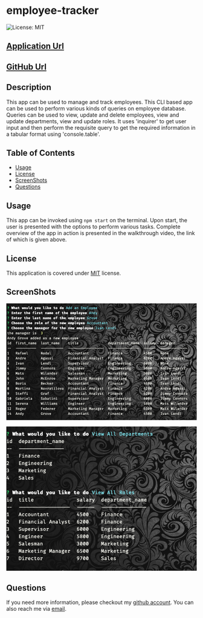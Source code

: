# employee-tracker
![License: MIT](https://img.shields.io/badge/License-MIT-yellow.svg)

## [Application Url](https://noteawesome-taker.herokuapp.com/ )

## [GitHub Url](https://github.com/harry-100/note-taker)

## Description

This app can be used to manage and track employees. This CLI based app can be used to perform various kinds of queries on employee database. Queries can be used to view, update and delete employees, view and update departments, view and update roles. It uses 'inquirer' to get user input and then perform the requisite query to get the required information in a tabular format using 'console.table'.

## Table of Contents

* [Usage](#Usage)
* [License](#License)
* [ScreenShots](#ScreenShots)
* [Questions](#Questions)

## Usage
This app can be invoked using `npm start` on the terminal. Upon start, the user is presented with the options to perform various tasks. Complete overview of the app in action is presented in the walkthrough video, the link of which is given above.

## License
This application is covered under [MIT](
      https://opensource.org/licenses/MIT
      ) license.

## ScreenShots
![image-1](./public/assets/images/image-1.png)

![image-2](./public/assets/images/image-2.png)

## Questions
If you need more information, please checkout my [github account](https://github.com/harry-100). You can also reach me via [email](mailto:harvinder.shah@gmail.com?subject=employee-tracker).